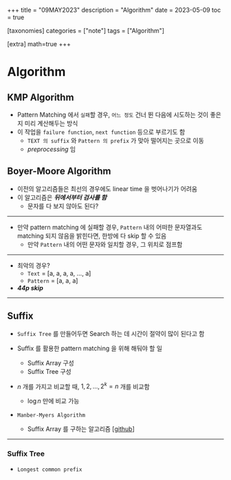 +++
title = "09MAY2023"
description = "Algorithm"
date = 2023-05-09
toc = true

[taxonomies]
categories = ["note"]
tags = ["Algorithm"]

[extra]
math=true
+++

# Algorithm

## KMP Algorithm
- Pattern Matching 에서 `실패`할 경우, `어느 정도` 건너 뛴 다음에 시도하는 것이 좋은지 미리 계산해두는 방식
- 이 작업을 `failure function`, `next function` 등으로 부르기도 함
  - `TEXT 의 suffix` 와 `Pattern 의 prefix` 가 맞아 떨어지는 곳으로 이동
  - *preprocessing* 임

## Boyer-Moore Algorithm
- 이전의 알고리즘들은 최선의 경우에도 linear time 을 벗어나기가 어려움
- 이 알고리즘은 ***뒤에서부터 검사를 함***
  -  문자를 다 보지 않아도 된다?
---
- 만약 pattern matching 에 실패할 경우, `Pattern` 내의 어떠한 문자열과도 matching 되지 않음을 밝힌다면, 한방에 다 skip 할 수 있음
  - 만약 `Pattern` 내의 어떤 문자와 일치할 경우, 그 위치로 점프함
---
- 최악의 경우?
  - `Text` = \[a, a, a, a, ..., a\]
  - `Pattern` = \[a, a, a\]
- ***44p skip***
---

## Suffix
- `Suffix Tree` 를 만들어두면 Search 하는 데 시간이 절약이 많이 된다고 함

- Suffix 를 활용한 pattern matching 을 위해 해둬야 할 일
  - Suffix Array 구성
  - Suffix Tree 구성

- $n$ 개를 가지고 비교할 때, $1, 2, \dots, 2^k = n$ 개를 비교함
  - $\log n$ 만에 비교 가능
- `Manber-Myers Algorithm`
  - Suffix Array 를 구하는 알고리즘 [[github](https://gist.github.com/sumanth232/e1600b327922b6947f51)]
---
### Suffix Tree
- `Longest common prefix`
